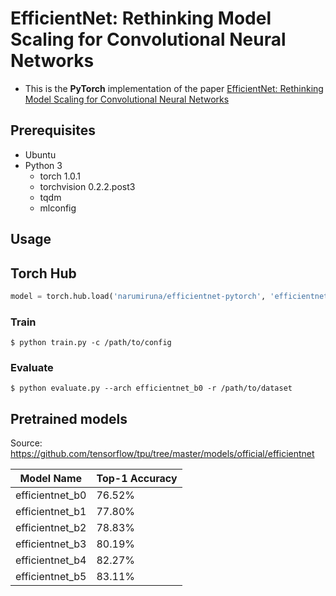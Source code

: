 # EfficientNet: Rethinking Model Scaling for Convolutional Neural Networks

- This is the **PyTorch** implementation of the paper [EfficientNet: Rethinking Model Scaling for Convolutional Neural Networks](https://arxiv.org/abs/1905.11946)

## Prerequisites

- Ubuntu
- Python 3
  - torch 1.0.1
  - torchvision 0.2.2.post3
  - tqdm
  - mlconfig

## Usage

## Torch Hub

```python
model = torch.hub.load('narumiruna/efficientnet-pytorch', 'efficientnet_b0', pretrained=True)
```

### Train

```shell
$ python train.py -c /path/to/config
```

### Evaluate

```shell
$ python evaluate.py --arch efficientnet_b0 -r /path/to/dataset
```

## Pretrained models

Source: https://github.com/tensorflow/tpu/tree/master/models/official/efficientnet

| Model Name | Top-1 Accuracy |
| ------ | ------ |
| efficientnet_b0 | 76.52% |
| efficientnet_b1 | 77.80% |
| efficientnet_b2 | 78.83% |
| efficientnet_b3 | 80.19% |
| efficientnet_b4 | 82.27% |
| efficientnet_b5 | 83.11% |


